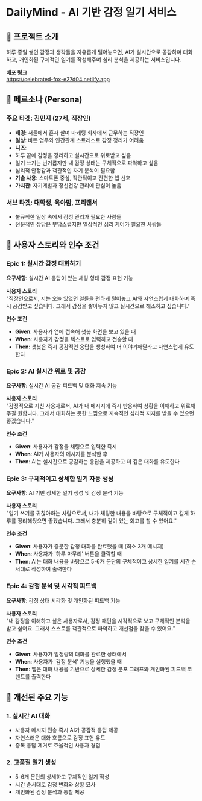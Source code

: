 # DailyMind - AI 기반 감정 일기 서비스

## 🌟 프로젝트 소개
하루 종일 쌓인 감정과 생각들을 자유롭게 털어놓으면, AI가 실시간으로 공감하며 대화하고, 개인화된 구체적인 일기를 작성해주며 심리 분석을 제공하는 서비스입니다.

**배포 링크**  
https://celebrated-fox-e27d04.netlify.app

## 🎯 페르소나 (Persona)

### 주요 타겟: 김민지 (27세, 직장인)
- **배경**: 서울에서 혼자 살며 마케팅 회사에서 근무하는 직장인
- **일상**: 바쁜 업무와 인간관계 스트레스로 감정 정리가 어려움
- **니즈**:
 - 하루 끝에 감정을 정리하고 실시간으로 위로받고 싶음
 - 일기 쓰기는 번거롭지만 내 감정 상태는 구체적으로 파악하고 싶음
 - 심리적 안정감과 객관적인 자기 분석이 필요함
- **기술 사용**: 스마트폰 중심, 직관적이고 간편한 앱 선호
- **가치관**: 자기계발과 정신건강 관리에 관심이 높음

### 서브 타겟: 대학생, 육아맘, 프리랜서
- 불규칙한 일상 속에서 감정 관리가 필요한 사람들
- 전문적인 상담은 부담스럽지만 일상적인 심리 케어가 필요한 사람들

## 📌 사용자 스토리와 인수 조건

### Epic 1: 실시간 감정 대화하기
**요구사항**: 실시간 AI 응답이 있는 채팅 형태 감정 표현 기능

**사용자 스토리**  
"직장인으로서, 저는 오늘 있었던 일들을 편하게 털어놓고 AI와 자연스럽게 대화하며 즉시 공감받고 싶습니다. 그래서 감정을 쌓아두지 않고 실시간으로 해소하고 싶습니다."

**인수 조건**
- **Given**: 사용자가 앱에 접속해 챗봇 화면을 보고 있을 때
- **When**: 사용자가 감정을 텍스트로 입력하고 전송할 때
- **Then**: 챗봇은 즉시 공감적인 응답을 생성하여 더 이야기해달라고 자연스럽게 유도한다

### Epic 2: AI 실시간 위로 및 공감
**요구사항**: 실시간 AI 공감 피드백 및 대화 지속 기능

**사용자 스토리**  
"감정적으로 지친 사용자로서, AI가 내 메시지에 즉시 반응하여 상황을 이해하고 위로해주길 원합니다. 그래서 대화하는 듯한 느낌으로 지속적인 심리적 지지를 받을 수 있으면 좋겠습니다."

**인수 조건**
- **Given**: 사용자가 감정을 채팅으로 입력한 즉시
- **When**: AI가 사용자의 메시지를 분석한 후
- **Then**: AI는 실시간으로 공감하는 응답을 제공하고 더 깊은 대화를 유도한다

### Epic 3: 구체적이고 상세한 일기 자동 생성
**요구사항**: AI 기반 상세한 일기 생성 및 감정 분석 기능

**사용자 스토리**  
"일기 쓰기를 귀찮아하는 사람으로서, 내가 채팅한 내용을 바탕으로 구체적이고 길게 하루를 정리해줬으면 좋겠습니다. 그래서 충분히 깊이 있는 회고를 할 수 있어요."

**인수 조건**
- **Given**: 사용자가 충분한 감정 대화를 완료했을 때 (최소 3개 메시지)
- **When**: 사용자가 '하루 마무리' 버튼을 클릭할 때
- **Then**: AI는 대화 내용을 바탕으로 5-6개 문단의 구체적이고 상세한 일기를 시간 순서대로 작성하여 출력한다

### Epic 4: 감정 분석 및 시각적 피드백
**요구사항**: 감정 상태 시각화 및 개인화된 피드백 기능

**사용자 스토리**  
"내 감정을 이해하고 싶은 사용자로서, 감정 패턴을 시각적으로 보고 구체적인 분석을 받고 싶어요. 그래서 스스로를 객관적으로 파악하고 개선점을 찾을 수 있어요."

**인수 조건**
- **Given**: 사용자가 일정량의 대화를 완료한 상태에서
- **When**: 사용자가 '감정 분석' 기능을 실행했을 때
- **Then**: 앱은 대화 내용을 기반으로 상세한 감정 분포 그래프와 개인화된 피드백 코멘트를 출력한다

## 🔄 개선된 주요 기능

### 1. 실시간 AI 대화
- 사용자 메시지 전송 즉시 AI가 공감적 응답 제공
- 자연스러운 대화 흐름으로 감정 표현 유도
- 중복 응답 제거로 효율적인 사용자 경험

### 2. 고품질 일기 생성
- 5-6개 문단의 상세하고 구체적인 일기 작성
- 시간 순서대로 감정 변화와 상황 묘사
- 개인화된 감정 분석과 통찰 제공

